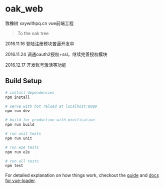 # oak_web
致橡树  xxywithpq.cn vue前端工程

> To the oak tree

2016.11.16 登陆注册模块苦逼开发中

2016.11.24 调通oauth2授权+ssl，继续完善授权模块

2016.12.17 开发账号激活等功能    

## Build Setup

``` bash
# install dependencies
npm install

# serve with hot reload at localhost:8080
npm run dev

# build for production with minification
npm run build

# run unit tests
npm run unit

# run e2e tests
npm run e2e

# run all tests
npm test
```

For detailed explanation on how things work, checkout the [guide](http://vuejs-templates.github.io/webpack/) and [docs for vue-loader](http://vuejs.github.io/vue-loader).
